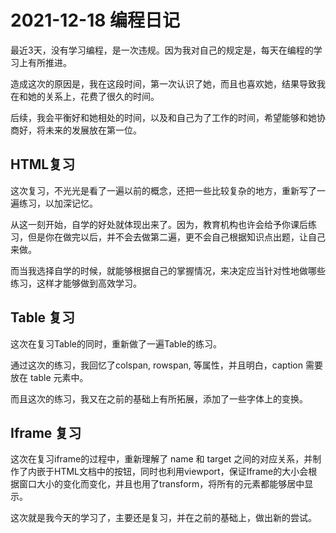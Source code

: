 # 2021-12-18 编程日记

最近3天，没有学习编程，是一次违规。因为我对自己的规定是，每天在编程的学习上有所推进。

造成这次的原因是，我在这段时间，第一次认识了她，而且也喜欢她，结果导致我在和她的关系上，花费了很久的时间。

后续，我会平衡好和她相处的时间，以及和自己为了工作的时间，希望能够和她协商好，将未来的发展放在第一位。

## HTML复习

这次复习，不光光是看了一遍以前的概念，还把一些比较复杂的地方，重新写了一遍练习，以加深记忆。

从这一刻开始，自学的好处就体现出来了。因为，教育机构也许会给予你课后练习，但是你在做完以后，并不会去做第二遍，更不会自己根据知识点出题，让自己来做。

而当我选择自学的时候，就能够根据自己的掌握情况，来决定应当针对性地做哪些练习，这样才能够做到高效学习。

## Table 复习

这次在复习Table的同时，重新做了一遍Table的练习。

通过这次的练习，我回忆了colspan, rowspan, 等属性，并且明白，caption 需要放在 table 元素中。

而且这次的练习，我又在之前的基础上有所拓展，添加了一些字体上的变换。

## Iframe 复习

这次在复习iframe的过程中，重新理解了 name 和 target 之间的对应关系，并制作了内嵌于HTML文档中的按钮，同时也利用viewport，保证Iframe的大小会根据窗口大小的变化而变化，并且也用了transform，将所有的元素都能够居中显示。

这次就是我今天的学习了，主要还是复习，并在之前的基础上，做出新的尝试。